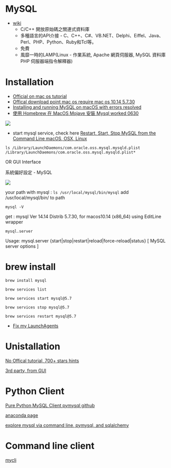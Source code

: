 # MySQL
* [wiki](https://zh.wikipedia.org/wiki/MySQL)
  * C/C++ 開放原始碼之關連式資料庫
  * 多種語言的API介接 - C、C++、C#、VB.NET、Delphi、Eiffel、Java、Perl、PHP、Python、Ruby和Tcl等。
  * 免費
  * 風靡一時的LAMP(Linux - 作業系統, Apache 網頁伺服器, MySQL 資料庫 PHP 伺服器端指令解釋器)

# Installation

* [Official on mac os tutorial](https://dev.mysql.com/doc/mysql-osx-excerpt/5.7/en/osx-installation-pkg.html)
* [Offical download point mac os require mac os 10.14 5.7.30](https://dev.mysql.com/downloads/mysql/5.7.html)
* [Installing and running MySQL on macOS with errors resolved](https://medium.com/@jainakansha/installing-and-running-mysql-on-macos-with-errors-resolved-70ef53e3b5b9)
* [使用 Homebrew 在 MacOS Mojave 安裝 Mysql worked 0630](https://myapollo.com.tw/zh-tw/polly-install-mysql-using-homebrew/)

<img src='./assets/mysql_1.png'></img>


* start mysql service, check here [Restart, Start, Stop MySQL from the Command Line macOS, OSX, Linux](https://coolestguidesontheplanet.com/start-stop-mysql-from-the-command-line-terminal-osx-linux/)

`ls /Library/LaunchDaemons/com.oracle.oss.mysql.mysqld.plist
/Library/LaunchDaemons/com.oracle.oss.mysql.mysqld.plist*`

OR GUI Interface

系統偏好設定 - MySQL

<img src='./assets/mysql_2.png'></img>


your path with mysql : `ls /usr/local/mysql/bin/mysql`
add /usr/local/mysql/bin/ to path 

`mysql -V`

get : mysql  Ver 14.14 Distrib 5.7.30, for macos10.14 (x86_64) using  EditLine wrapper

`mysql.server`

Usage: mysql.server  {start|stop|restart|reload|force-reload|status}  [ MySQL server options ]

# brew install

`brew install mysql`

`brew services list`

`brew services start mysql@5.7`

`brew services stop mysql@5.7`

`brew services restart mysql@5.7`


* [Fix my LaunchAgents](https://apple.stackexchange.com/questions/224439/fix-my-launchagents)
# Unistallation

[No Offical tutorial, 700+ stars hints](https://gist.github.com/vitorbritto/0555879fe4414d18569d)

[3rd party, from GUI](https://nektony.com/how-to/uninstall-mysql-on-mac)


# Python Client

[Pure Python MySQL Client pymysql github](https://github.com/PyMySQL/PyMySQL)

[anaconda page](https://anaconda.org/anaconda/pymysql)

[explore mysql via command line, pymysql, and sqlalchemy](https://github.com/YLTsai0609/database_eplore/blob/master/mysql_exp/using_pymysql.py)

# Command line client

[mycli](https://github.com/dbcli/mycli)